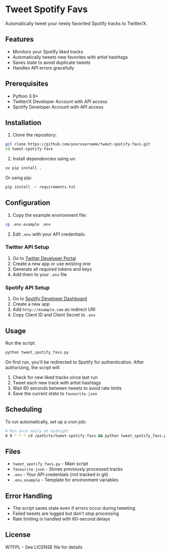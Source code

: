 # Tweet Spotify Favs

Automatically tweet your newly favorited Spotify tracks to Twitter/X.

## Features

- Monitors your Spotify liked tracks
- Automatically tweets new favorites with artist hashtags
- Saves state to avoid duplicate tweets
- Handles API errors gracefully

## Prerequisites

- Python 3.9+
- Twitter/X Developer Account with API access
- Spotify Developer Account with API access

## Installation

1. Clone the repository:
```bash
git clone https://github.com/yourusername/tweet-spotify-favs.git
cd tweet-spotify-favs
```

2. Install dependencies using uv:
```bash
uv pip install .
```

Or using pip:
```bash
pip install -r requirements.txt
```

## Configuration

1. Copy the example environment file:
```bash
cp .env.example .env
```

2. Edit `.env` with your API credentials:

### Twitter API Setup
1. Go to [Twitter Developer Portal](https://developer.twitter.com/)
2. Create a new app or use existing one
3. Generate all required tokens and keys
4. Add them to your `.env` file

### Spotify API Setup
1. Go to [Spotify Developer Dashboard](https://developer.spotify.com/dashboard)
2. Create a new app
3. Add `http://example.com` as redirect URI
4. Copy Client ID and Client Secret to `.env`

## Usage

Run the script:
```bash
python tweet_spotify_favs.py
```

On first run, you'll be redirected to Spotify for authentication. After authorizing, the script will:
1. Check for new liked tracks since last run
2. Tweet each new track with artist hashtags
3. Wait 60 seconds between tweets to avoid rate limits
4. Save the current state to `favourite.json`

## Scheduling

To run automatically, set up a cron job:
```bash
# Run once daily at midnight
0 0 * * * cd /path/to/tweet-spotify-favs && python tweet_spotify_favs.py
```

## Files

- `tweet_spotify_favs.py` - Main script
- `favourite.json` - Stores previously processed tracks
- `.env` - Your API credentials (not tracked in git)
- `.env.example` - Template for environment variables

## Error Handling

- The script saves state even if errors occur during tweeting
- Failed tweets are logged but don't stop processing
- Rate limiting is handled with 60-second delays

## License

WTFPL - See LICENSE file for details